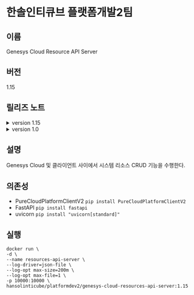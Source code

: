 # 한솔인티큐브 플랫폼개발2팀
## 이름
Genesys Cloud Resource API Server
## 버전
1.15
## 릴리즈 노트
<details>
<summary>version 1.15</summary>
- 토큰 리프레시 기능 추가
</details>
<details>
<summary>version 1.0</summary>
- 최초 배포
</details>

## 설명
Genesys Cloud 및 클라이언트 사이에서 시스템 리소스 CRUD 기능을 수행한다.
## 의존성
- PureCloudPlatformClientV2 `pip install PureCloudPlatformClientV2`
- FastAPI `pip install fastapi`
- uvicorn `pip install "uvicorn[standard]"`
## 실행
```shell
docker run \
-d \
--name resources-api-server \
--log-driver=json-file \
--log-opt max-size=200m \
--log-opt max-file=1 \
-p 10000:10000 \
hansolinticube/platformdev2/genesys-cloud-resources-api-server:1.15
```